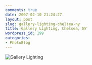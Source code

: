 ```yaml
---
comments: true
date: 2007-02-10 21:24:27
layout: post
slug: gallery-lighting-chelsea-ny
title: Gallery Lighting, Chelsea, NY
wordpress_id: 199
categories:
- PhotoBlog
---
```


![Gallery Lighting](http://ryanfitzer.com/main/wp-content/uploads/2007/02/lights.jpg)
